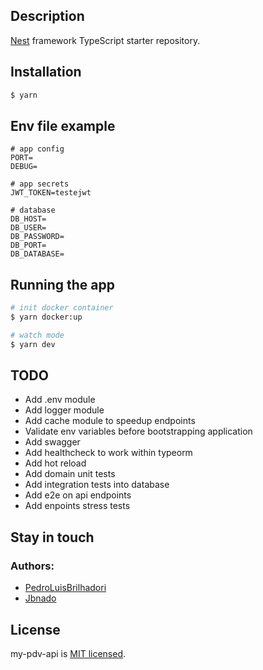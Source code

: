 ## Description

[Nest](https://github.com/nestjs/nest) framework TypeScript starter repository.

## Installation

```bash
$ yarn
```

## Env file example

```
# app config
PORT=
DEBUG=

# app secrets
JWT_TOKEN=testejwt

# database
DB_HOST=
DB_USER=
DB_PASSWORD=
DB_PORT=
DB_DATABASE=
```

## Running the app

```bash
# init docker container
$ yarn docker:up

# watch mode
$ yarn dev

```

## TODO

-   Add .env module
-   Add logger module
-   Add cache module to speedup endpoints
-   Validate env variables before bootstrapping application
-   Add swagger
-   Add healthcheck to work within typeorm
-   Add hot reload
-   Add domain unit tests
-   Add integration tests into database
-   Add e2e on api endpoints
-   Add enpoints stress tests

## Stay in touch

### Authors:

-   [PedroLuisBrilhadori](https://github.com/PedroLuisBrilhadori)
-   [Jbnado](https://github.com/jbnado)

## License

my-pdv-api is [MIT licensed](LICENSE).
